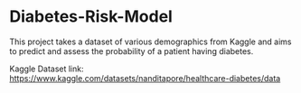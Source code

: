 # Diabetes-Risk-Model
This project takes a dataset of various demographics from Kaggle and aims to predict and assess the probability of a patient having diabetes.


Kaggle Dataset link: https://www.kaggle.com/datasets/nanditapore/healthcare-diabetes/data
